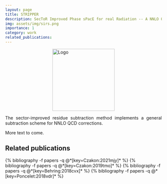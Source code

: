 ```yaml
---
layout: page
title: STRIPPER
description: SecToR Improved Phase sPacE for real Radiation -- A NNLO QCD subtraction scheme
img: assets/img/sirs.png
importance: 1
category: work
related_publications:
---
```


<img src="../../assets/img/sirs.png" alt="Logo" style="width:200px;display:block;margin-left:auto;margin-right:auto;">

<p align="justify">
The sector-improved residue subtraction method implements a general subtraction scheme for NNLO QCD corrections.
</p>

<p align="justify">
More text to come.
</p>

<h2> Related publications </h2>
<div class="publications">
  {% bibliography -f papers -q @*[key=Czakon:2021mjy]* %}
  {% bibliography -f papers -q @*[key=Czakon:2019tmo]* %}
  {% bibliography -f papers -q @*[key=Behring:2018cvx]* %}
  {% bibliography -f papers -q @*[key=Poncelet:2018vdr]* %}
</div>
